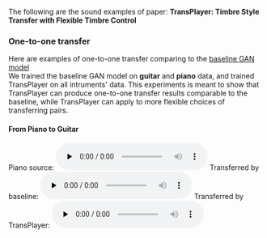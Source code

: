 The following are the sound examples of paper: **TransPlayer: Timbre Style Transfer with Flexible Timbre Control**

### One-to-one transfer
Here are examples of one-to-one transfer comparing to the [baseline GAN model](https://ojs.aaai.org/index.php/AAAI/article/view/3897)  
We trained the baseline GAN model on **guitar** and **piano** data, and trained TransPlayer on all intruments' data. 
This experiments is meant to show that TransPlayer can produce one-to-one transfer results comparable to the baseline, while TransPlayer can apply to more flexible choices of transferring pairs.
#### From Piano to Guitar
Piano source:
<audio src="p2g_src.wav" preload="none" controls loop> </audio>
Transferred by baseline:
<audio src="p2g_bl.wav" preload="none" controls loop> </audio>
Transferred by TransPlayer:
<audio src="p2g_tp.wav" preload="none" controls loop> </audio>
